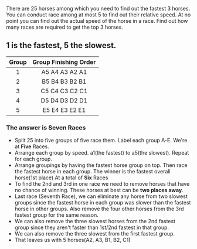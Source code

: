 There are 25 horses among which you need to find out the fastest 3 horses. You can conduct race among at most 5 to find out their relative speed. At no point you can find out the actual speed of the horse in a race. Find out how many races are required to get the top 3 horses.


## 1 is the fastest, 5 the slowest.

| Group  | Group Finishing Order|
| :---: | :-------------: |
| 1  | A5 A4 A3 A2 A1 |
| 2  | B5 B4 B3 B2 B1 |
| 3  | C5 C4 C3 C2 C1 |
| 4  | D5 D4 D3 D2 D1 |
| 5  | E5 E4 E3 E2 E1 |


### The answer is Seven Races

- Split 25 into five groups of five race them. Label each group A-E. We're at **Five** Races.
- Arrange each group by speed. a1(the fastest) to a5(the slowest). Repeat for each group.
- Arrange groupings by having the fastest horse group on top. Then race the
fastest horse in each group. The winner is the fastest overall horse(1st place) At a total of **Six** Races
- To find the 2nd and 3rd in one race we need to remove horses that have no chance of winning. These horses at best can be **two places away**.
- Last race (Seventh Race), we can eliminate any horse from two slowest groups since the fastest horse in each group was slower than the fastest horse in other groups. Also remove the four other horses from the 3rd fastest group for the same reason.
- We can also remove the three slowest horses from the 2nd fastest group
since they aren't faster than 1st/2nd fastest in that group.
- We can also remove the three slowest from the first fastest group.
- That leaves us with 5 horses(A2, A3, B1, B2, C1)
